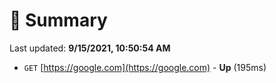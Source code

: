 # 📖 Summary
Last updated: **9/15/2021, 10:50:54 AM**

- `GET` [https://google.com](https://google.com) - **Up** (195ms)
